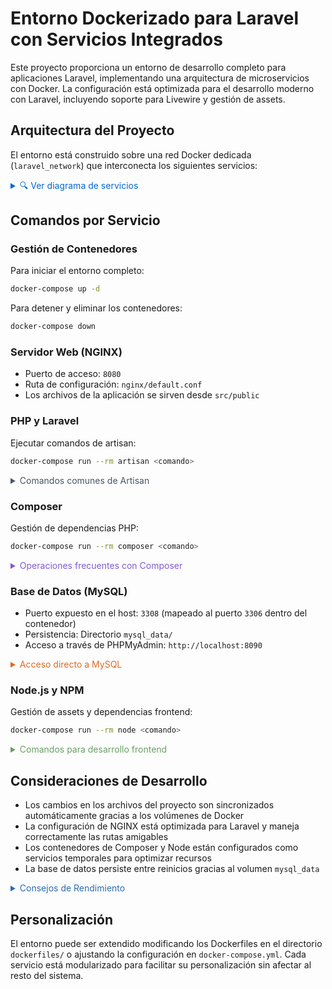 # Entorno Dockerizado para Laravel con Servicios Integrados

Este proyecto proporciona un entorno de desarrollo completo para aplicaciones Laravel, implementando una arquitectura de microservicios con Docker. La configuración está optimizada para el desarrollo moderno con Laravel, incluyendo soporte para Livewire y gestión de assets.

## Arquitectura del Proyecto

El entorno está construido sobre una red Docker dedicada (`laravel_network`) que interconecta los siguientes servicios:

<details>
<summary style="color: #0366d6">🔍 Ver diagrama de servicios</summary>

```mermaid
graph TD
    A[NGINX - Puerto 8080] --> B[PHP-FPM]
    B --> C[MySQL 8.0.1]
    D[PHPMyAdmin] --> C
    E[Composer] -.-> B
    F[Node.js] -.-> B
    G[Artisan] -.-> B

    style A fill:#00758F
    style B fill:#8892BF
    style C fill:#00758F
    style D fill:#6C78AF
    style E fill:#885630
    style F fill:#68A063
    style G fill:#8892BF
```

</details>

## Comandos por Servicio

### Gestión de Contenedores

Para iniciar el entorno completo:
```bash
docker-compose up -d
```

Para detener y eliminar los contenedores:
```bash
docker-compose down
```

### Servidor Web (NGINX)
- Puerto de acceso: `8080`
- Ruta de configuración: `nginx/default.conf`
- Los archivos de la aplicación se sirven desde `src/public`

### PHP y Laravel
Ejecutar comandos de artisan:
```bash
docker-compose run --rm artisan <comando>
```

<details>
<summary style="color: #4a5568">Comandos comunes de Artisan</summary>

- Crear un controlador: `docker-compose run --rm artisan make:controller NombreController`
- Ejecutar migraciones: `docker-compose run --rm artisan migrate`
- Limpiar caché: `docker-compose run --rm artisan cache:clear`
- Generar key: `docker-compose run --rm artisan key:generate`

</details>

### Composer
Gestión de dependencias PHP:
```bash
docker-compose run --rm composer <comando>
```

<details>
<summary style="color: #805ad5">Operaciones frecuentes con Composer</summary>

- Instalar dependencias: `docker-compose run --rm composer install`
- Actualizar dependencias: `docker-compose run --rm composer update`
- Agregar paquete: `docker-compose run --rm composer require vendor/package`
- Autoload: `docker-compose run --rm composer dump-autoload`

</details>

### Base de Datos (MySQL)
- Puerto expuesto en el host: `3308` (mapeado al puerto `3306` dentro del contenedor)
- Persistencia: Directorio `mysql_data/`
- Acceso a través de PHPMyAdmin: `http://localhost:8090`

<details>
<summary style="color: #dd6b20">Acceso directo a MySQL</summary>

```bash
docker-compose exec mysql mysql -u root -p
```
Las credenciales se configuran en `mysql/.env`

</details>

### Node.js y NPM
Gestión de assets y dependencias frontend:
```bash
docker-compose run --rm node <comando>
```

<details>
<summary style="color: #68A063">Comandos para desarrollo frontend</summary>

- Instalar dependencias: `docker-compose run --rm node install`
- Desarrollo con hot-reload: `docker-compose run --rm node run dev`
- Compilar para producción: `docker-compose run --rm node run build`
- Vigilar cambios: `docker-compose run --rm node run watch`

</details>

## Consideraciones de Desarrollo

- Los cambios en los archivos del proyecto son sincronizados automáticamente gracias a los volúmenes de Docker
- La configuración de NGINX está optimizada para Laravel y maneja correctamente las rutas amigables
- Los contenedores de Composer y Node están configurados como servicios temporales para optimizar recursos
- La base de datos persiste entre reinicios gracias al volumen `mysql_data`

<details>
<summary style="color: #2b6cb0">Consejos de Rendimiento</summary>

1. El flag `:delegated` en los volúmenes de PHP mejora el rendimiento en sistemas macOS
2. La red Docker está configurada para optimizar la comunicación entre servicios
3. Los contenedores temporales se eliminan automáticamente tras su uso con el flag `--rm`
4. La caché de Composer se mantiene entre ejecuciones

</details>

## Personalización

El entorno puede ser extendido modificando los Dockerfiles en el directorio `dockerfiles/` o ajustando la configuración en `docker-compose.yml`. Cada servicio está modularizado para facilitar su personalización sin afectar al resto del sistema.
